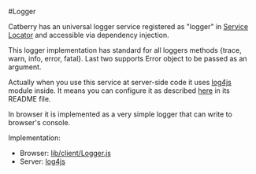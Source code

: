 #Logger

Catberry has an universal logger service registered as "logger" in [Service Locator](../service-locator.md) and accessible via dependency injection.

This logger implementation has standard for all loggers methods {trace, warn, info, error, fatal}. Last two supports Error object to be passed as an argument.

Actually when you use this service at server-side code it uses [log4js](https://www.npmjs.org/package/log4js) module inside. It means you can configure it as described [here](https://github.com/nomiddlename/log4js-node) in its README file.

In browser it is implemented as a very simple logger that can write to browser's console.

Implementation:

* Browser: [lib/client/Logger.js](../../lib/client/Logger.js)
* Server: [log4js](https://www.npmjs.org/package/log4js)